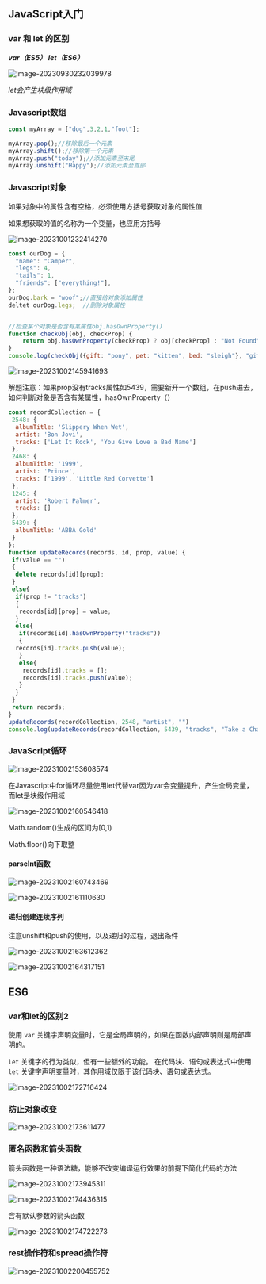 ## JavaScript入门

### var 和 let 的区别

***var（ES5） let（ES6）***

![image-20230930232039978](C:\Users\Ma\AppData\Roaming\Typora\typora-user-images\image-20230930232039978.png)

*let会产生块级作用域*



### Javascript数组

```javascript
const myArray = ["dog",3,2,1,"foot"];

myArray.pop();//移除最后一个元素
myArray.shift();//移除第一个元素
myArray.push("today");//添加元素至末尾
myArray.unshift("Happy");//添加元素至首部
```



### Javascript对象

如果对象中的属性含有空格，必须使用方括号获取对象的属性值

如果想获取的值的名称为一个变量，也应用方括号

![image-20231001232414270](C:\Users\Ma\AppData\Roaming\Typora\typora-user-images\image-20231001232414270.png)



```js
const ourDog = {
  "name": "Camper",
  "legs": 4,
  "tails": 1,
  "friends": ["everything!"],
};
ourDog.bark = "woof";//直接给对象添加属性
deltet ourDog.legs;  //删除对象属性


//检查某个对象是否含有某属性obj.hasOwnProperty()
function checkObj(obj, checkProp) {
	return obj.hasOwnProperty(checkProp) ? obj[checkProp] : "Not Found";
}
console.log(checkObj({gift: "pony", pet: "kitten", bed: "sleigh"}, "gift"));


```



![image-20231002145941693](C:\Users\Ma\AppData\Roaming\Typora\typora-user-images\image-20231002145941693.png)

解题注意：如果prop没有tracks属性如5439，需要新开一个数组，在push进去，如何判断对象是否含有某属性，hasOwnProperty（）

```javascript
const recordCollection = {
 2548: {
  albumTitle: 'Slippery When Wet',
  artist: 'Bon Jovi',
  tracks: ['Let It Rock', 'You Give Love a Bad Name']
 },
 2468: {
  albumTitle: '1999',
  artist: 'Prince',
  tracks: ['1999', 'Little Red Corvette']
 },
 1245: {
  artist: 'Robert Palmer',
  tracks: []
 },
 5439: {
  albumTitle: 'ABBA Gold'
 }
};
function updateRecords(records, id, prop, value) {
 if(value == "")
 {
  delete records[id][prop];
 }
 else{
  if(prop != 'tracks')
  {
   records[id][prop] = value;
  }
  else{
   if(records[id].hasOwnProperty("tracks"))
   {
  records[id].tracks.push(value);
   }
   else{
    records[id].tracks = [];
    records[id].tracks.push(value);
   }
  }
 }
 return records;
}
updateRecords(recordCollection, 2548, "artist", "")
console.log(updateRecords(recordCollection, 5439, "tracks", "Take a Chance on Me"))
```

### JavaScript循环

![image-20231002153608574](C:\Users\Ma\AppData\Roaming\Typora\typora-user-images\image-20231002153608574.png)

在Javascript中for循环尽量使用let代替var因为var会变量提升，产生全局变量，而let是块级作用域



![image-20231002160546418](C:\Users\Ma\AppData\Roaming\Typora\typora-user-images\image-20231002160546418.png)

Math.random()生成的区间为[0,1)

Math.floor()向下取整



####   parseInt函数

![image-20231002160743469](C:\Users\Ma\AppData\Roaming\Typora\typora-user-images\image-20231002160743469.png)

![image-20231002161110630](C:\Users\Ma\AppData\Roaming\Typora\typora-user-images\image-20231002161110630.png)

#### 递归创建连续序列

注意unshift和push的使用，以及递归的过程，退出条件

![image-20231002163612362](C:\Users\Ma\AppData\Roaming\Typora\typora-user-images\image-20231002163612362.png)

![image-20231002164317151](C:\Users\Ma\AppData\Roaming\Typora\typora-user-images\image-20231002164317151.png)



## ES6

### var和let的区别2

使用 `var` 关键字声明变量时，它是全局声明的，如果在函数内部声明则是局部声明的。

`let` 关键字的行为类似，但有一些额外的功能。 在代码块、语句或表达式中使用 `let` 关键字声明变量时，其作用域仅限于该代码块、语句或表达式。

![image-20231002172716424](C:\Users\Ma\AppData\Roaming\Typora\typora-user-images\image-20231002172716424.png)

###  防止对象改变

![image-20231002173611477](C:\Users\Ma\AppData\Roaming\Typora\typora-user-images\image-20231002173611477.png)

### 匿名函数和箭头函数

箭头函数是一种语法糖，能够不改变编译运行效果的前提下简化代码的方法

![image-20231002173945311](C:\Users\Ma\AppData\Roaming\Typora\typora-user-images\image-20231002173945311.png)



![image-20231002174436315](C:\Users\Ma\AppData\Roaming\Typora\typora-user-images\image-20231002174436315.png)

含有默认参数的箭头函数

![image-20231002174722273](C:\Users\Ma\AppData\Roaming\Typora\typora-user-images\image-20231002174722273.png)

### rest操作符和spread操作符

![image-20231002200455752](C:\Users\Ma\AppData\Roaming\Typora\typora-user-images\image-20231002200455752.png)





